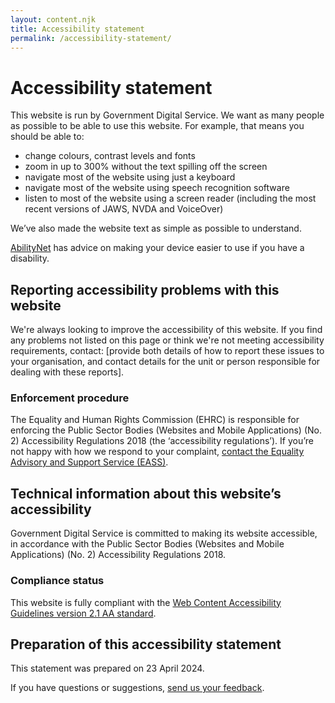 ```yaml
---
layout: content.njk
title: Accessibility statement
permalink: /accessibility-statement/
---
```


# Accessibility statement

This website is run by Government Digital Service. We want as many people as possible to be able to use this website. For example, that means you should be able to:

- change colours, contrast levels and fonts
- zoom in up to 300% without the text spilling off the screen
- navigate most of the website using just a keyboard
- navigate most of the website using speech recognition software
- listen to most of the website using a screen reader (including the most recent versions of JAWS, NVDA and VoiceOver)

We’ve also made the website text as simple as possible to understand.

[AbilityNet](https://mcmw.abilitynet.org.uk/) has advice on making your device easier to use if you have a disability.

## Reporting accessibility problems with this website

We're always looking to improve the accessibility of this website. If you find any problems not listed on this page or think we're not meeting accessibility requirements, contact: [provide both details of how to report these issues to your organisation, and contact details for the unit or person responsible for dealing with these reports].

### Enforcement procedure

The Equality and Human Rights Commission (EHRC) is responsible for enforcing the Public Sector Bodies (Websites and Mobile Applications) (No. 2) Accessibility Regulations 2018 (the ‘accessibility regulations’). If you’re not happy with how we respond to your complaint, [contact the Equality Advisory and Support Service (EASS)](https://equalityadvisoryservice.com/).

## Technical information about this website’s accessibility

Government Digital Service is committed to making its website accessible, in accordance with the Public Sector Bodies (Websites and Mobile Applications) (No. 2) Accessibility Regulations 2018.

### Compliance status

This website is fully compliant with the [Web Content Accessibility Guidelines version 2.1 AA standard](https://w3.org/TR/WCAG21/).

## Preparation of this accessibility statement

This statement was prepared on 23 April 2024.

If you have questions or suggestions, [send us your feedback](mailto:health-work-research@digital.cabinet-office.gov.uk).
